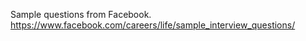 Sample questions from Facebook.<br/>
https://www.facebook.com/careers/life/sample_interview_questions/
